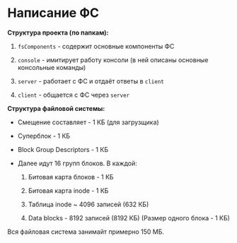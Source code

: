 # Написание ФС

**Структура проекта (по папкам):**

1) `fsComponents` - содержит основные компоненты ФС

2) `console` - имитирует работу консоли (в ней описаны основные консольные команды)

3) `server` - работает с ФС и отдаёт ответы в `client`

4) `client` - общается с ФС через `server`


**Структура файловой системы:**

- Смещение составляет - 1 КБ (для загрузщика)

- Суперблок -  1 КБ

- Block Group Descriptors - 1 КБ

- Далее идут 16 групп блоков. В каждой:

    1) Битовая карта блоков - 1 КБ
    
    2) Битовая карта inode - 1 КБ
    
    3) Таблица inode ~ 4096 записей (632 КБ)
    
    4) Data blocks - 8192 записей (8192 КБ)  (Размер одного блока - 1 КБ)


Вся файловая система занимайт примерно 150 МБ.
